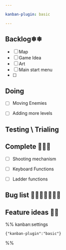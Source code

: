 ```yaml
---

kanban-plugin: basic

---
```


## Backlog❄❄

- [ ] Map
- [ ] Game Idea
- [ ] Art
- [ ] Main start menu
- [ ] 


## Doing

- [ ] Moving Enemies
- [ ] Adding more levels


## Testing \ Trialing



## Complete 🎈🎉✨

- [ ] Shooting mechanism
- [ ] Keyboard Functions
- [ ] Ladder functions


## Bug list 🦋🐛🦟🐜🦗🐝🐞



## Feature ideas 🧐🧐





%% kanban:settings
```
{"kanban-plugin":"basic"}
```
%%